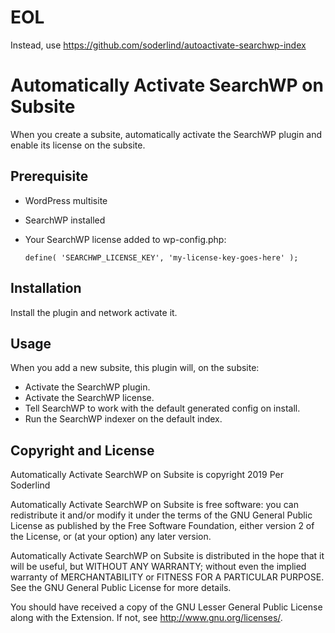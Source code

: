 
# EOL

Instead, use https://github.com/soderlind/autoactivate-searchwp-index

# Automatically Activate SearchWP on Subsite

When you create a subsite, automatically activate the SearchWP plugin and enable its license on the subsite.

## Prerequisite

- WordPress multisite
- SearchWP installed
- Your SearchWP license added to wp-config.php:

  `define( 'SEARCHWP_LICENSE_KEY', 'my-license-key-goes-here' );`

## Installation

Install the plugin and network activate it.

## Usage

When you add a new subsite, this plugin will, on the subsite:

- Activate the SearchWP plugin.
- Activate the SearchWP license.
- Tell SearchWP to work with the default generated config on install.
- Run the SearchWP indexer on the default index.

## Copyright and License
Automatically Activate SearchWP on Subsite is copyright 2019 Per Soderlind

Automatically Activate SearchWP on Subsite is free software: you can redistribute it and/or modify it under the terms of the GNU General Public License as published by the Free Software Foundation, either version 2 of the License, or (at your option) any later version.

Automatically Activate SearchWP on Subsite is distributed in the hope that it will be useful, but WITHOUT ANY WARRANTY; without even the implied warranty of MERCHANTABILITY or FITNESS FOR A PARTICULAR PURPOSE. See the GNU General Public License for more details.

You should have received a copy of the GNU Lesser General Public License along with the Extension. If not, see http://www.gnu.org/licenses/.
